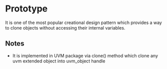 # Prototype

It is one of the most popular creational design pattern which provides a way to clone objects without accessing their internal variables.

## Notes

- It is implemented in UVM package via clone() method which clone any uvm extended object into uvm_object handle
